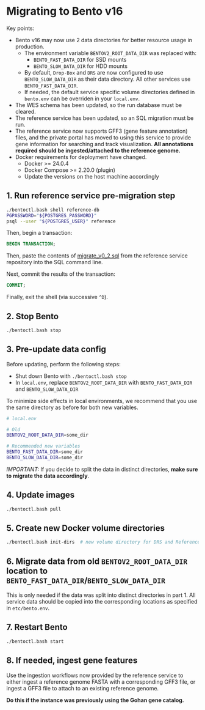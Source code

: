 # Migrating to Bento v16

Key points:

- Bento v16 may now use 2 data directories for better resource usage in production.
  - The environment variable `BENTOV2_ROOT_DATA_DIR` was replaced with:
    - `BENTO_FAST_DATA_DIR` for SSD mounts
    - `BENTO_SLOW_DATA_DIR` for HDD mounts
  - By default, `Drop-Box` and `DRS` are now configured to use `BENTO_SLOW_DATA_DIR` as their data directory.
    All other services use `BENTO_FAST_DATA_DIR`.
  - If needed, the default service specific volume directories defined in `bento.env` can be overriden in your
    `local.env`.
- The WES schema has been updated, so the run database must be cleared.
- The reference service has been updated, so an SQL migration must be run.
- The reference service now supports GFF3 (gene feature annotation) files, and the private portal has moved to using
  this service to provide gene information for searching and track visualization. **All annotations required should be
  ingested/attached to the reference genome.**
- Docker requirements for deployment have changed.
  - Docker >= 24.0.4
  - Docker Compose >= 2.20.0 (plugin)
  - Update the versions on the host machine accordingly

## 1. Run reference service pre-migration step

```bash
./bentoctl.bash shell reference-db
PGPASSWORD="${POSTGRES_PASSWORD}"
psql --user "${POSTGRES_USER}" reference
```

Then, begin a transaction:

```sql
BEGIN TRANSACTION;
```

Then, paste the contents of
[migrate_v0_2.sql](https://github.com/bento-platform/bento_reference_service/blob/main/bento_reference_service/sql/migrate_v0_2.sql)
from the reference service repository into the SQL command line.

Next, commit the results of the transaction:

```sql
COMMIT;
```

Finally, exit the shell (via successive `^D`).

## 2. Stop Bento

```bash
./bentoctl.bash stop
```

## 3. Pre-update data config

Before updating, perform the following steps:

- Shut down Bento with `./bentoctl.bash stop`
- In `local.env`, replace `BENTOV2_ROOT_DATA_DIR` with `BENTO_FAST_DATA_DIR` and `BENTO_SLOW_DATA_DIR`

To minimize side effects in local environments, we recommend that you use the same directory as before for both new
variables.

```bash
# local.env

# Old
BENTOV2_ROOT_DATA_DIR=some_dir

# Recommended new variables
BENTO_FAST_DATA_DIR=some_dir
BENTO_SLOW_DATA_DIR=some_dir
```

_IMPORTANT:_ If you decide to split the data in distinct directories, **make sure to migrate the data accordingly**.

## 4. Update images

```bash
./bentoctl.bash pull
```

## 5. Create new Docker volume directories

```bash
./bentoctl.bash init-dirs  # new volume directory for DRS and Reference temporary files
```

## 6. Migrate data from old `BENTOV2_ROOT_DATA_DIR` location to `BENTO_FAST_DATA_DIR`/`BENTO_SLOW_DATA_DIR`

This is only needed if the data was split into distinct directories in part 1. All service data should be copied into
the corresponding locations as specified in `etc/bento.env`.

## 7. Restart Bento

```bash
./bentoctl.bash start
```

## 8. If needed, ingest gene features

Use the ingestion workflows now provided by the reference service to either ingest a reference genome FASTA with a
corresponding GFF3 file, or ingest a GFF3 file to attach to an existing reference genome.

**Do this if the instance was previously using the Gohan gene catalog.**
